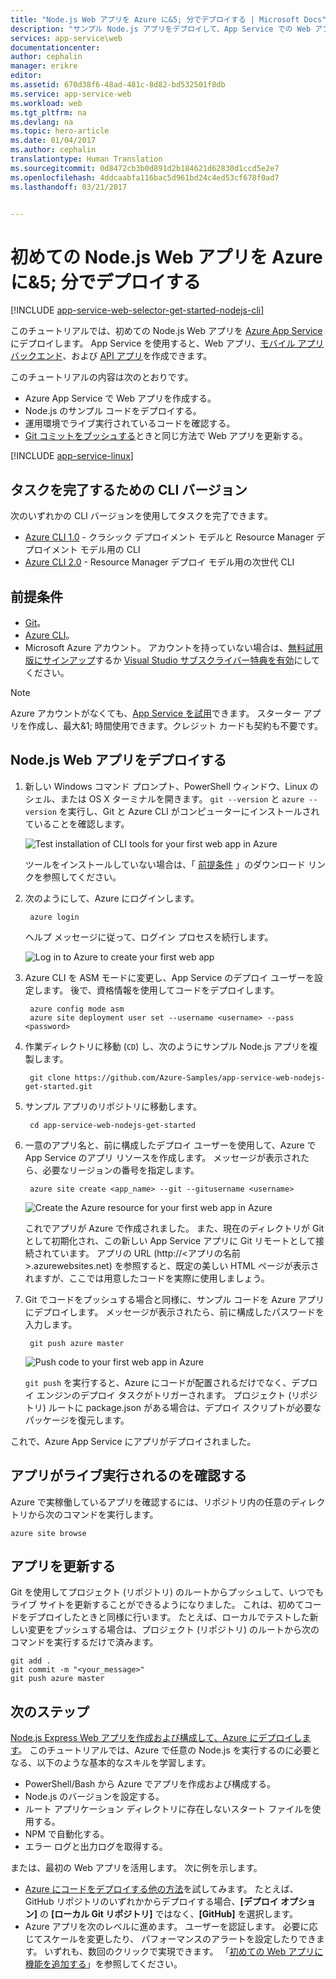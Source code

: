 ```yaml
---
title: "Node.js Web アプリを Azure に&5; 分でデプロイする | Microsoft Docs"
description: "サンプル Node.js アプリをデプロイして、App Service での Web アプリの実行がいかに簡単であるかを説明します。 実際の開発を速やかに開始し、すぐに成果を確認できます。"
services: app-service\web
documentationcenter: 
author: cephalin
manager: erikre
editor: 
ms.assetid: 670d38f6-48ad-481c-8d82-bd532501f8db
ms.service: app-service-web
ms.workload: web
ms.tgt_pltfrm: na
ms.devlang: na
ms.topic: hero-article
ms.date: 01/04/2017
ms.author: cephalin
translationtype: Human Translation
ms.sourcegitcommit: 0d8472cb3b0d891d2b184621d62830d1ccd5e2e7
ms.openlocfilehash: 4ddcaabfa116bac5d961bd24c4ed53cf678f0ad7
ms.lasthandoff: 03/21/2017


---
```

# <a name="deploy-your-first-nodejs-web-app-to-azure-in-five-minutes"></a>初めての Node.js Web アプリを Azure に&5; 分でデプロイする
[!INCLUDE [app-service-web-selector-get-started-nodejs-cli](../../includes/app-service-web-selector-get-started-nodejs-cli.md)]  

このチュートリアルでは、初めての Node.js Web アプリを [Azure App Service](../app-service/app-service-value-prop-what-is.md)にデプロイします。
App Service を使用すると、Web アプリ、[モバイル アプリ バックエンド](/documentation/learning-paths/appservice-mobileapps/)、および [API アプリ](../app-service-api/app-service-api-apps-why-best-platform.md)を作成できます。

このチュートリアルの内容は次のとおりです。 

* Azure App Service で Web アプリを作成する。
* Node.js のサンプル コードをデプロイする。
* 運用環境でライブ実行されているコードを確認する。
* [Git コミットをプッシュする](https://git-scm.com/docs/git-push)ときと同じ方法で Web アプリを更新する。

[!INCLUDE [app-service-linux](../../includes/app-service-linux.md)]

## <a name="cli-versions-to-complete-the-task"></a>タスクを完了するための CLI バージョン

次のいずれかの CLI バージョンを使用してタスクを完了できます。

- [Azure CLI 1.0](app-service-web-get-started-nodejs-cli-nodejs.md) - クラシック デプロイメント モデルと Resource Manager デプロイメント モデル用の CLI
- [Azure CLI 2.0](app-service-web-get-started-nodejs.md) - Resource Manager デプロイ モデル用の次世代 CLI

## <a name="prerequisites"></a>前提条件
* [Git](http://www.git-scm.com/downloads)。
* [Azure CLI](../cli-install-nodejs.md)。
* Microsoft Azure アカウント。 アカウントを持っていない場合は、[無料試用版にサインアップ](https://azure.microsoft.com/pricing/free-trial/?WT.mc_id=A261C142F)するか [Visual Studio サブスクライバー特典を有効](https://azure.microsoft.com/pricing/member-offers/msdn-benefits-details/?WT.mc_id=A261C142F)にしてください。

> [!NOTE]
> Azure アカウントがなくても、[App Service を試用](https://azure.microsoft.com/try/app-service/)できます。 スターター アプリを作成し、最大&1; 時間使用できます。クレジット カードも契約も不要です。
> 
> 

## <a name="deploy-a-nodejs-web-app"></a>Node.js Web アプリをデプロイする
1. 新しい Windows コマンド プロンプト、PowerShell ウィンドウ、Linux のシェル、または OS X ターミナルを開きます。 `git --version` と `azure --version` を実行し、Git と Azure CLI がコンピューターにインストールされていることを確認します。
   
    ![Test installation of CLI tools for your first web app in Azure](./media/app-service-web-get-started/1-test-tools.png)
   
    ツールをインストールしていない場合は、「 [前提条件](#Prerequisites) 」のダウンロード リンクを参照してください。
2. 次のようにして、Azure にログインします。
   
        azure login
   
    ヘルプ メッセージに従って、ログイン プロセスを続行します。
   
    ![Log in to Azure to create your first web app](./media/app-service-web-get-started/3-azure-login.png)
3. Azure CLI を ASM モードに変更し、App Service のデプロイ ユーザーを設定します。 後で、資格情報を使用してコードをデプロイします。
   
        azure config mode asm
        azure site deployment user set --username <username> --pass <password>
4. 作業ディレクトリに移動 (`CD`) し、次のようにサンプル Node.js アプリを複製します。
   
        git clone https://github.com/Azure-Samples/app-service-web-nodejs-get-started.git
5. サンプル アプリのリポジトリに移動します。
   
        cd app-service-web-nodejs-get-started
6. 一意のアプリ名と、前に構成したデプロイ ユーザーを使用して、Azure で App Service のアプリ リソースを作成します。 メッセージが表示されたら、必要なリージョンの番号を指定します。
   
        azure site create <app_name> --git --gitusername <username>
   
    ![Create the Azure resource for your first web app in Azure](./media/app-service-web-get-started-languages/node-site-create.png)
   
    これでアプリが Azure で作成されました。 また、現在のディレクトリが Git として初期化され、この新しい App Service アプリに Git リモートとして接続されています。
    アプリの URL (http://&lt;アプリの名前>.azurewebsites.net) を参照すると、既定の美しい HTML ページが表示されますが、ここでは用意したコードを実際に使用しましょう。
7. Git でコードをプッシュする場合と同様に、サンプル コードを Azure アプリにデプロイします。 メッセージが表示されたら、前に構成したパスワードを入力します。
   
        git push azure master
   
    ![Push code to your first web app in Azure](./media/app-service-web-get-started-languages/node-git-push.png)
   
    `git push` を実行すると、Azure にコードが配置されるだけでなく、デプロイ エンジンのデプロイ タスクがトリガーされます。 
    プロジェクト (リポジトリ) ルートに package.json がある場合は、デプロイ スクリプトが必要なパッケージを復元します。 

これで、Azure App Service にアプリがデプロイされました。

## <a name="see-your-app-running-live"></a>アプリがライブ実行されるのを確認する
Azure で実稼働しているアプリを確認するには、リポジトリ内の任意のディレクトリから次のコマンドを実行します。

    azure site browse

## <a name="make-updates-to-your-app"></a>アプリを更新する
Git を使用してプロジェクト (リポジトリ) のルートからプッシュして、いつでもライブ サイトを更新することができるようになりました。 これは、初めてコードをデプロイしたときと同様に行います。 たとえば、ローカルでテストした新しい変更をプッシュする場合は、プロジェクト (リポジトリ) のルートから次のコマンドを実行するだけで済みます。

    git add .
    git commit -m "<your_message>"
    git push azure master

## <a name="next-steps"></a>次のステップ
[Node.js Express Web アプリを作成および構成して、Azure にデプロイします](app-service-web-nodejs-get-started-cli-nodejs.md)。 このチュートリアルでは、Azure で任意の Node.js を実行するのに必要となる、以下のような基本的なスキルを学習します。

* PowerShell/Bash から Azure でアプリを作成および構成する。
* Node.js のバージョンを設定する。
* ルート アプリケーション ディレクトリに存在しないスタート ファイルを使用する。
* NPM で自動化する。
* エラー ログと出力ログを取得する。

または、最初の Web アプリを活用します。 次に例を示します。

* [Azure にコードをデプロイする他の方法](web-sites-deploy.md)を試してみます。 たとえば、GitHub リポジトリのいずれかからデプロイする場合、**[デプロイ オプション]** の **[ローカル Git リポジトリ]** ではなく、**[GitHub]** を選択します。
* Azure アプリを次のレベルに進めます。 ユーザーを認証します。 必要に応じてスケールを変更したり、 パフォーマンスのアラートを設定したりできます。 いずれも、数回のクリックで実現できます。 「[初めての Web アプリに機能を追加する](app-service-web-get-started-2.md)」を参照してください。


